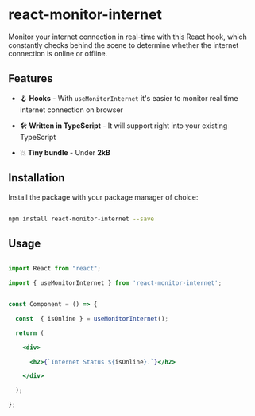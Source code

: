 # react-monitor-internet

Monitor your internet connection in real-time with this React hook, which constantly checks behind the scene to determine whether the internet connection is online or offline.

## Features

- 🪝 **Hooks** - With `useMonitorInternet` it's easier to  monitor real time internet connection on browser

- 🛠 **Written in TypeScript** - It will support right into your existing TypeScript

- 💥 **Tiny bundle** - Under **2kB**

## Installation

Install the package with your package manager of choice:

```sh

npm install react-monitor-internet --save

```

## Usage

```jsx

import React from "react";

import { useMonitorInternet } from 'react-monitor-internet';


const Component = () => {

  const  { isOnline } = useMonitorInternet();

  return (

    <div>

      <h2>{`Internet Status ${isOnline}.`}</h2>

    </div>

  );

};

```